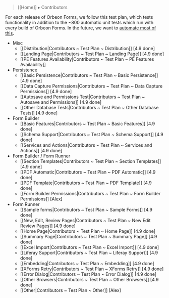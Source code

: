 > [[Home]] ▸ Contributors

For each release of Orbeon Forms, we follow this test plan, which tests functionality in addition to the ~800 automatic unit tests which run with every build of Orbeon Forms. In the future, we want to [automate most of this](https://github.com/orbeon/orbeon-forms/issues/227).

- Misc
    - [[Distribution|Contributors ~ Test Plan ~ Distribution]] [4.9 done]
    - [[Landing Page|Contributors ~ Test Plan ~ Landing Page]] [4.9 done]
    - [[PE Features Availability|Contributors ~ Test Plan ~ PE Features Availability]]
- Persistence
    - [[Basic Persistence|Contributors ~ Test Plan ~ Basic Persistence]] [4.9 done]
    - [[Data Capture Permissions|Contributors ~ Test Plan ~ Data Capture Permissions]] [4.9 done]
    - [[Autosave and Permissions Test|Contributors ~ Test Plan ~ Autosave and Permissions]] [4.9 done]
    - [[Other Database Tests|Contributors ~ Test Plan ~ Other Database Tests]] [4.9 done]
- Form Builder
    - [[Basic Features|Contributors ~ Test Plan ~ Basic Features]] [4.9 done]
    - [[Schema Support|Contributors ~ Test Plan ~ Schema Support]] [4.9 done]
    - [[Services and Actions|Contributors ~ Test Plan ~ Services and Actions]] [4.9 done]
- Form Builder / Form Runner
    - [[Section Templates|Contributors ~ Test Plan ~ Section Templates]] [4.9 done]
    - [[PDF Automatic|Contributors ~ Test Plan ~ PDF Automatic]] [4.9 done]
    - [[PDF Template|Contributors ~ Test Plan ~ PDF Template]] [4.9 done]
    - [[Form Builder Permissions|Contributors ~ Test Plan ~ Form Builder Permissions]] [Alex]
- Form Runner
    - [[Sample forms|Contributors ~ Test Plan ~ Sample Forms]] [4.9 done]
    - [[New, Edit, Review Pages|Contributors ~ Test Plan ~ New Edit Review Pages]] [4.9 done]
    - [[Home Page|Contributors ~ Test Plan ~ Home Page]] [4.9 done]
    - [[Summary Page|Contributors ~ Test Plan ~ Summary Page]] [4.9 done]
    - [[Excel Import|Contributors ~ Test Plan ~ Excel Import]] [4.9 done]
    - [[Liferay Support|Contributors ~ Test Plan ~ Liferay Support]] [4.9 done]
    - [[Embedding|Contributors ~ Test Plan ~ Embedding]] [4.9 done]
    - [[XForms Retry|Contributors ~ Test Plan ~ XForms Retry]] [4.9 done]
    - [[Error Dialog|Contributors ~ Test Plan ~ Error Dialog]] [4.9 done]
    - [[Other Browsers|Contributors ~ Test Plan ~ Other Browsers]] [4.9 done]
    - [[Other|Contributors ~ Test Plan ~ Other]] [Alex]